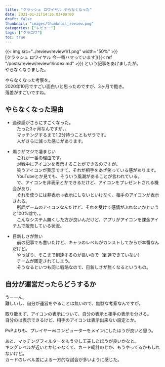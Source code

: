 ```yaml
---
title: "クラッシュ ロワイヤル やらなくなった"
date: 2021-01-31T14:26:03+09:00
draft: false
thumbnail: "images/thumbnail_review.png"
categories: ["レビュー"]
tags: ["クラロワ"]
toc: true
---
```


{{< img src="../review/review1/1.png" width="50%" >}}  
[クラッシュ ロワイヤル 今一番ハマっています]({{< ref "/posts/review/review1/index.md" >}}) 
という記事をあげましたが。  
やらなくなりました。  
  
やらなくなった考察を。  
2020年10月ですごい面白いと思ったのですが、3ヶ月で飽き。  
落差がすごいですね。  
  
## やらなくなった理由
- 過疎感がさらにすごくなった。  
　たった3ヶ月なんですが、、  
　マッチングするまで1,2分待つこともザラです。  
　人がさらに減った感じがあります。  
  
- 煽りがマジで凄まじい  
　これが一番の理由です。  
　対戦中にアイコンを表示することができるのですが。  
　笑うアイコンが表示できて、それが相手をあざ笑っている感があります。  
　YouTubeとか見ても、そういう風潮があることが言われている。  
　で、アイコンを非表示とかできるだけど、アイコンをプレゼントされる機会があり、  
　それを使うには非表示→表示にしないといけなく、相手のアイコンが表示される。  
　所詮ゲームのアイコンなんだけど、それを受けて感情がぶれないかというと100%嘘で、。  
　こんなシステム無くした方が良いんだけど、アプリがアイコンを課金アイテムで販売している状況。  

- 目新しさが無い  
　前の記事でも書いたけど、キャラのレベルがカンストしてからが本番なんだけど。  
　やっぱり、そこまで到達するのが長いので（到達できていない）  
　チームが固定されてしまう。  
　そうなるといつも同じ戦略なので、目新しさが無くなるというもの。  
  
  
## 自分が運営だったらどうするか
うーーん。  
難しいし、自分が運営をやることは無いので、無駄な考察なんですが。  
  
取り敢えず、アイコンの表示について、自分の表示と相手の表示を分ける。  
自分のは表示できるけど、相手のアイコンは表示出来ない設定とか。  
  
PvPよりも、プレイヤーvsコンピューターをメインにしたほうが良いと思う。  
  
あと、マッチングフィルターをもう少し工夫したほうが良いかなと。  
キングレベルが近いとかじゃなくて、カード総計のとか、もうやってるかもしれないけど。  
カードのレベル差による一方的な試合が多いように感じた。  




